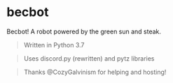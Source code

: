 # becbot
Becbot! A robot powered by the green sun and steak. 
>Written in Python 3.7 

> Uses discord.py (rewritten) and pytz libraries 

>Thanks @CozyGalvinism for helping and hosting!
